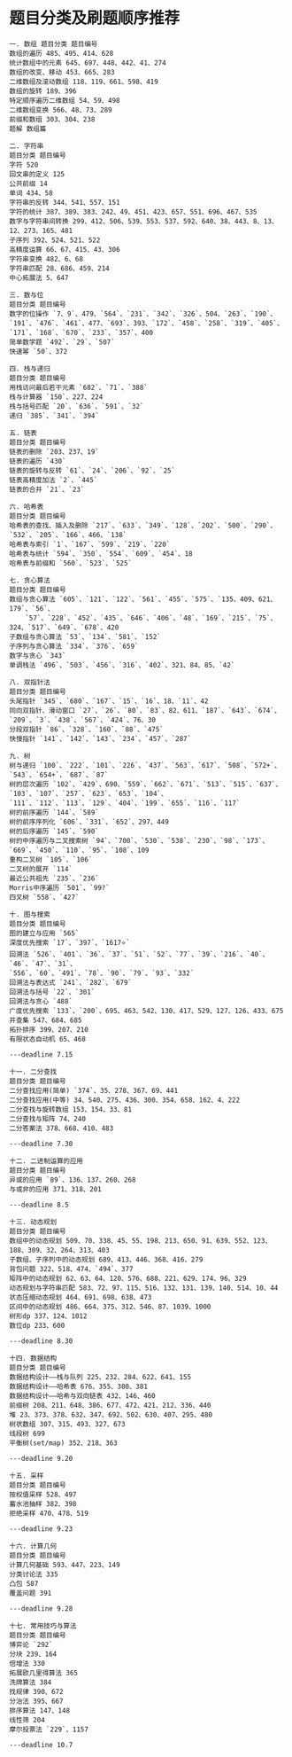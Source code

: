 # 题目分类及刷题顺序推荐

    一. 数组 题目分类 题目编号
    数组的遍历 485、495、414、628
    统计数组中的元素 645、697、448、442、41、274
    数组的改变、移动 453、665、283
    二维数组及滚动数组 118、119、661、598、419
    数组的旋转 189、396
    特定顺序遍历二维数组 54、59、498
    二维数组变换 566、48、73、289
    前缀和数组 303、304、238
    题解 数组篇

    二. 字符串
    题目分类 题目编号
    字符 520
    回文串的定义 125
    公共前缀 14
    单词 434、58
    字符串的反转 344、541、557、151
    字符的统计 387、389、383、242、49、451、423、657、551、696、467、535
    数字与字符串间转换 299、412、506、539、553、537、592、640、38、443、8、13、12、273、165、481
    子序列 392、524、521、522
    高精度运算 66、67、415、43、306
    字符串变换 482、6、68
    字符串匹配 28、686、459、214
    中心拓展法 5、647

    三. 数与位
    题目分类 题目编号
    数字的位操作 `7、9`、479、`564`、`231`、`342`、`326`、504、`263`、`190`、`191`、`476`、`461`、477、`693`、393、`172`、`458`、`258`、`319`、`405`、`171`、`168`、`670`、`233`、`357`、400
    简单数学题 `492`、`29`、`507`
    快速幂 `50`、372

    四. 栈与递归
    题目分类 题目编号
    用栈访问最后若干元素 `682`、`71`、`388`
    栈与计算器 `150`、227、224
    栈与括号匹配 `20`、`636`、`591`、`32`
    递归 `385`、`341`、`394`

    五. 链表
    题目分类 题目编号
    链表的删除 `203、237、19`
    链表的遍历 `430`
    链表的旋转与反转 `61`、`24`、`206`、`92`、`25`
    链表高精度加法 `2`、`445`
    链表的合并 `21`、`23`

    六. 哈希表
    题目分类 题目编号
    哈希表的查找、插入及删除 `217`、`633`、`349`、`128`、`202`、`500`、`290`、`532`、`205`、`166`、466、`138`
    哈希表与索引 `1`、`167`、`599`、`219`、`220`
    哈希表与统计 `594`、`350`、`554`、`609`、`454`、18
    哈希表与前缀和 `560`、`523`、`525`

    七. 贪心算法
    题目分类 题目编号
    数组与贪心算法 `605`、`121`、`122`、`561`、`455`、`575`、`135、409、621、179`、`56`、
        `57`、`228`、`452`、`435`、`646`、`406`、`48`、`169`、`215`、`75`、324、`517`、`649`、`678`、420
    子数组与贪心算法 `53`、`134`、`581`、`152`
    子序列与贪心算法 `334`、`376`、`659`
    数字与贪心 `343`
    单调栈法 `496`、`503`、`456`、`316`、`402`、321、84、85、`42`

    八. 双指针法
    题目分类 题目编号
    头尾指针 `345`、`680`、`167`、`15`、`16`、18、`11`、42
    同向双指针、滑动窗口 `27`、`26`、`80`、`83`、82、611、`187`、`643`、`674`、`209`、`3`、`438`、`567`、`424`、76、30
    分段双指针 `86`、`328`、`160`、`88`、`475`
    快慢指针 `141`、`142`、`143`、`234`、`457`、`287`

    九. 树
    树与递归 `100`、`222`、`101`、`226`、`437`、`563`、`617`、`508`、`572+`、`543`、`654+`、`687`、`87`
    树的层次遍历 `102`、`429`、690、`559`、`662`、`671`、`513`、`515`、`637`、`103`、`107`、`257`、`623`、`653`、`104`、
    `111`、`112`、`113`、`129`、`404`、`199`、`655`、`116`、`117`
    树的前序遍历 `144`、`589`
    树的前序序列化 `606`、`331`、`652`、297、449
    树的后序遍历 `145`、`590`
    树的中序遍历与二叉搜索树 `94`、`700`、`530`、`538`、`230`、`98`、`173`、`669`、`450`、`110`、`95`、`108`、109
    重构二叉树 `105`、`106`
    二叉树的展开 `114`
    最近公共祖先 `235`、`236`
    Morris中序遍历 `501`、`99?`
    四叉树 `558`、`427`

    十. 图与搜索
    题目分类 题目编号
    图的建立与应用 `565`
    深度优先搜索 `17`、`397`、`1617⭐`
    回溯法 `526`、`401`、`36`、`37`、`51`、`52`、`77`、`39`、`216`、`40`、`46`、`47`、`31`、
    `556`、`60`、`491`、`78`、`90`、`79`、`93`、`332`
    回溯法与表达式 `241`、`282`、`679`
    回溯法与括号 `22`、`301`
    回溯法与贪心 `488`
    广度优先搜索 `133`、`200`、695、463、542、130、417、529、127、126、433、675
    并查集 547、684、685
    拓扑排序 399、207、210
    有限状态自动机 65、468

    ---deadline 7.15

    十一. 二分查找
    题目分类 题目编号
    二分查找应用(简单) `374`、35、278、367、69、441
    二分查找应用(中等) 34、540、275、436、300、354、658、162、4、222
    二分查找与旋转数组 153、154、33、81
    二分查找与矩阵 74、240
    二分答案法 378、668、410、483

    ---deadline 7.30

    十二. 二进制运算的应用
    题目分类 题目编号
    异或的应用 `89`、136、137、260、268
    与或非的应用 371、318、201

    ---deadline 8.5

    十三. 动态规划
    题目分类 题目编号
    数组中的动态规划 509、70、338、45、55、198、213、650、91、639、552、123、188、309、32、264、313、403
    子数组、子序列中的动态规划 689、413、446、368、416、279
    背包问题 322、518、474、`494`、377
    矩阵中的动态规划 62、63、64、120、576、688、221、629、174、96、329
    动态规划与字符串匹配 583、72、97、115、516、132、131、139、140、514、10、44
    状态压缩动态规划 464、691、698、638、473
    区间中的动态规划 486、664、375、312、546、87、1039、1000
    树形dp 337、124、1012
    数位dp 233、600

    ---deadline 8.30

    十四. 数据结构
    题目分类 题目编号
    数据结构设计——栈与队列 225、232、284、622、641、155
    数据结构设计——哈希表 676、355、380、381
    数据结构设计——哈希与双向链表 432、146、460
    前缀树 208、211、648、386、677、472、421、212、336、440
    堆 23、373、378、632、347、692、502、630、407、295、480
    树状数组 307、315、493、327、673
    线段树 699
    平衡树(set/map) 352、218、363

    ---deadline 9.20

    十五. 采样
    题目分类 题目编号
    按权值采样 528、497
    蓄水池抽样 382、398
    拒绝采样 470、478、519

    ---deadline 9.23

    十六. 计算几何
    题目分类 题目编号
    计算几何基础 593、447、223、149
    分类讨论法 335
    凸包 587
    覆盖问题 391

    ---deadline 9.28
    
    十七. 常用技巧与算法
    题目分类 题目编号
    博弈论 `292`
    分块 239、164
    倍增法 330
    拓展欧几里得算法 365
    洗牌算法 384
    找规律 390、672
    分治法 395、667
    排序算法 147、148
    线性筛 204
    摩尔投票法 `229`、1157

    ---deadline 10.7